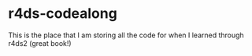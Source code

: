 # r4ds-codealong
This is the place that I am storing all the code for when I learned through r4ds2 (great book!)
